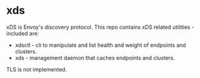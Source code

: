 # xds

xDS is Envoy's discovery protocol. This repo contains xDS related utilities - included are:

- xdsctl - cli to manipulate and list health and weight of endpoints and clusters.
- xds - management daemon that caches endpoints and clusters.

TLS is not implemented.
